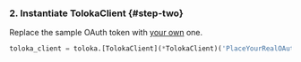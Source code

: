 ### 2. Instantiate TolokaClient {#step-two}

Replace the sample OAuth token with [your own](../../registration.md) one.

```python
toloka_client = toloka.[TolokaClient](*TolokaClient)('PlaceYourRealOAuthToken_Here', 'PRODUCTION')
```